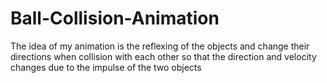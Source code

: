 # Ball-Collision-Animation
The idea of my animation is the reflexing of the objects and change their directions when collision with each other so that the direction and velocity changes due to the impulse of the two objects
